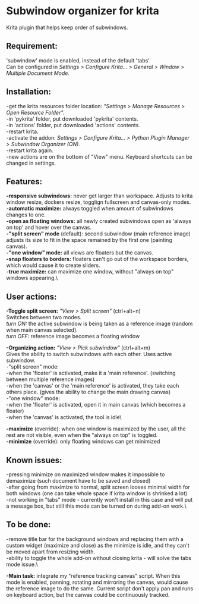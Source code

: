 # Subwindow organizer for krita
Krita plugin that helps keep order of subwindows.

## Requirement:
'subwindow' mode is enabled, instead of the default 'tabs'.\
Can be configured in *Settings > Configure Krita... > General > Window > Multiple Document Mode.*

## Installation:
-get the krita resources folder location: *"Settings > Manage Resources > Open Resource Folder".*\
-in 'pykrita' folder, put downloaded 'pykrita' contents.\
-in 'actions' folder, put downloaded 'actions' contents.\
-restart krita.\
-activate the addon: *Settings > Configure Krita... > Python Plugin Manager > Subwindow Organizer (ON).*\
-restart krita again.\
-new actions are on the bottom of "View" menu. Keyboard shortcuts can be changed in settings.

## Features:
**-responsive subwindows:** never get larger than workspace. Adjusts to krita window resize, dockers resize, togglign fullscreen and canvas-only modes.\
**-automatic maximize:** always toggled when amount of subwindows changes to one.\
**-open as floating windows:** all newly created subwindows open as 'always on top' and hover over the canvas.\
**-"split screen" mode** (default): second subwindow (main reference image) adjusts its size to fit in the space remained by the first one (painting canvas).\
**-"one window" mode:** all views are floaters but the canvas.\
**-snap floaters to borders:** floaters can't go out of the workspace borders, which would cause it to create sliders.\
**-true maximize:** can maximize one window, without "always on top" windows appearing.\

## User actions:
**-Toggle split screen:** *"View > Split screen"* (ctrl+alt+n)\
Switches between two modes.\
*turn ON:* the active subwindow is being taken as a reference image (random when main canvas selected).\
*turn OFF:* reference image becomes a floating window

**-Organizing action:** *"View > Pick subwindow"* (ctrl+alt+m)\
Gives the ability to switch subwindows with each other. Uses active subwindow.\
-"split screen" mode:\
    -when the 'floater' is activated, make it a 'main reference'. (switching between multiple reference images)\
    -when the 'canvas' or the 'main reference' is activated, they take each others place. (gives the ability to change the main drawing canvas)\
-"one window" mode:\
    -when the 'floater' is activated, open it in main canvas (which becomes a floater)\
    -when the 'canvas' is activated, the tool is idle\
 
**-maximize** (override): when one window is maximized by the user, all the rest are not visible, even when the "always on top" is toggled.\
**-minimize** (override): only floating windows can get minimized

## Known issues:
-pressing minimize on maximized window makes it impossible to demaximize (such document have to be saved and closed)\
-after going from maximize to normal, split screen looses minimal width for both windows (one can take whole space if krita window is shrinked a lot)\
-not working in "tabs" mode - currently won't install in this case and will put a message box, but still this mode can be turned on during add-on work.\

## To be done:
-remove title bar for the background windows and replacing them with a custom widget (maximize and close) as the minimize is idle, and they can't be moved apart from resizing width.\
-ability to toggle the whole add-on without closing krita - will solve the tabs mode issue.\

**-Main task:** integrate my "reference tracking canvas" script. When this mode is enabled, panning, rotating and mirroring the canvas, would cause the reference image to do the same. Current script don't apply pan and runs on keyboard action, but the canvas could be continuously tracked.
